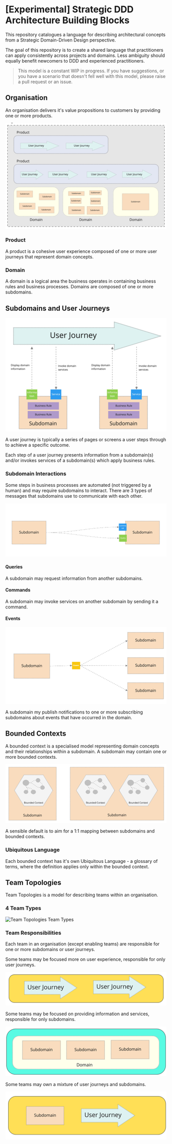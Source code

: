 # [Experimental] Strategic DDD Architecture Building Blocks

This repository catalogues a language for describing architectural concepts from a Strategic Domain-Driven Design perspective.

The goal of this repository is to create a shared language that practitioners can apply consistently across projects and domains. Less ambiguity should equally benefit newcomers to DDD and experienced practitioners.

> This model is a constant WIP in progress. If you have suggestions, or you have a scenario that doesn't fell well with this model, please raise a pull request or an issue.

## Organisation

An organisation delivers it's value propositions to customers by providing one or more products. 

![Organisation](resources/organisations.jpg)

### Product

A product is a cohesive user experience composed of one or more user journeys that represent domain concepts.

### Domain

A domain is a logical area the business operates in containing business rules and business processes. Domains are composed of one or more subdomains.

## Subdomains and User Journeys

![Subdomains and user journeys](resources/user-journey-subdomain.jpg)

A user journey is typically a series of pages or screens a user steps through to achieve a specific outcome.

Each step of a user journey presents information from a subdomain(s) and/or invokes services of a subdomain(s) which apply business rules.

### Subdomain Interactions

Some steps in business processes are automated (not triggered by a human) and may require subdomains to interact. There are 3 types of messages that subdomains use to communicate with each other.

![queries_commands](resources/interactions1.jpg)

#### Queries

A subdomain may request information from another subdomains.

#### Commands

A subdomain may invoke services on another subdomain by sending it a command.

#### Events

![event interactions](resources/interaction-event.jpg)

A subdomain my publish notifications to one or more subscribing subdomains about events that have occurred in the domain.

## Bounded Contexts

A bounded context is a specialised model representing domain concepts and their relationships within a subdomain. A subdomain may contain one or more bounded contexts.

![Bounded context](resources/context-subdomain.jpg)

A sensible default is to aim for a 1:1 mapping between subdomains and bounded contexts.

### Ubiquitous Language

Each bounded context has it's own Ubiquitous Language - a glossary of terms, where the definition applies only within the bounded context.

## Team Topologies

Team Topologies is a model for describing teams within an organisation.

### 4 Team Types

![Team Topologies Team Types](https://images.squarespace-cdn.com/content/v1/5b3296b78ab7229ecafcf4ed/1601625445510-KNQ3IMW3E0VWBUVFKPOP/ke17ZwdGBToddI8pDm48kD33KhhWEodMJvcytjXFyvFZw-zPPgdn4jUwVcJE1ZvWQUxwkmyExglNqGp0IvTJZamWLI2zvYWH8K3-s_4yszcp2ryTI0HqTOaaUohrI8PIQVUjsvMYGrjk5P5guv3Gb1aPQrnDLhtGUJ-UJkarKCw/Team+Topologies+-+Key+Concepts+-+4+Team+Types.png?format=1000w)

### Team Responsibilities

Each team in an organisation (except enabling teams) are responsible for one or more subdomains or user journeys.

Some teams may be focused more on user experience, responsible for only user journeys.

![Stream with journeys](resources/stream-with-journeys.jpg)

Some teams may be focused on providing information and services, responsible for only subdomains.

![platform with domain](resources/platform-with-domain.jpg)

Some teams may own a mixture of user journeys and subdomains.

![stream domain and journey](resources/stream-domain-journey.jpg)